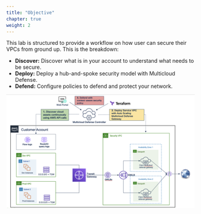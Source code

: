 ```yaml
---
title: "Objective"
chapter: true
weight: 2
---
```


This lab is structured to provide a workflow on how user can secure their VPCs from ground up. This is the breakdown:

- **Discover:** Discover what is in your account to understand what needs to be secure.
- **Deploy:** Deploy a hub-and-spoke security model with Multicloud Defense.
- **Defend:** Configure policies to defend and protect your network.


![lab_overview](/static/16-lab/overall_architecture.png)